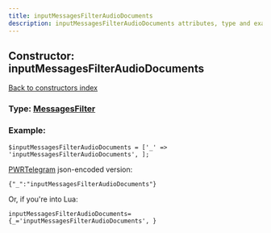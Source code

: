 ```yaml
---
title: inputMessagesFilterAudioDocuments
description: inputMessagesFilterAudioDocuments attributes, type and example
---
```

## Constructor: inputMessagesFilterAudioDocuments  
[Back to constructors index](index.md)






### Type: [MessagesFilter](../types/MessagesFilter.md)


### Example:

```
$inputMessagesFilterAudioDocuments = ['_' => 'inputMessagesFilterAudioDocuments', ];
```  

[PWRTelegram](https://pwrtelegram.xyz) json-encoded version:

```
{"_":"inputMessagesFilterAudioDocuments"}
```


Or, if you're into Lua:  


```
inputMessagesFilterAudioDocuments={_='inputMessagesFilterAudioDocuments', }

```


